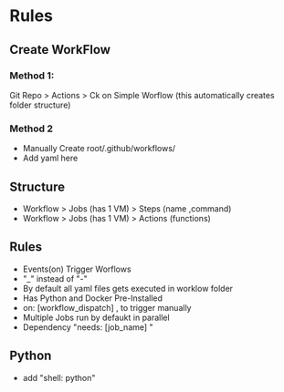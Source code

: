 # Rules
## Create WorkFlow
### Method 1:
Git Repo > Actions > Ck on Simple Worflow (this automatically creates folder structure)

### Method 2
- Manually Create root/.github/workflows/
- Add yaml here 

## Structure 
- Workflow > Jobs (has 1 VM) >  Steps (name ,command)
- Workflow > Jobs (has 1 VM) >  Actions (functions)

## Rules
- Events(on) Trigger Worflows
-  "_" instead of "-"
- By default all yaml files gets executed in worklow folder
- Has Python and Docker Pre-Installed 
- on: [workflow_dispatch] , to trigger manually 
- Multiple Jobs run by defaukt in parallel
- Dependency "needs: [job_name] "

## Python
- add "shell: python"

